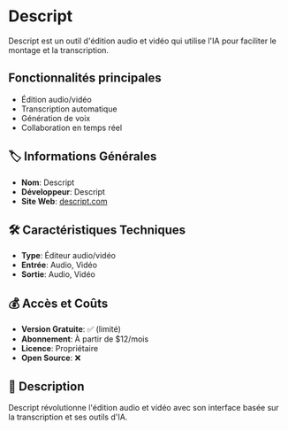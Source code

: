 # Descript

Descript est un outil d'édition audio et vidéo qui utilise l'IA pour faciliter le montage et la transcription.

## Fonctionnalités principales

- Édition audio/vidéo
- Transcription automatique
- Génération de voix
- Collaboration en temps réel

## 🏷️ Informations Générales
- **Nom**: Descript
- **Développeur**: Descript
- **Site Web**: [descript.com](https://descript.com)

## 🛠️ Caractéristiques Techniques
- **Type**: Éditeur audio/vidéo
- **Entrée**: Audio, Vidéo
- **Sortie**: Audio, Vidéo

## 💰 Accès et Coûts
- **Version Gratuite**: ✅ (limité)
- **Abonnement**: À partir de $12/mois
- **Licence**: Propriétaire
- **Open Source**: ❌

## 📝 Description
Descript révolutionne l'édition audio et vidéo avec son interface basée sur la transcription et ses outils d'IA. 